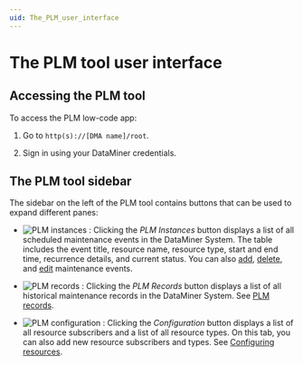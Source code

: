 ```yaml
---
uid: The_PLM_user_interface
---
```


# The PLM tool user interface

## Accessing the PLM tool

To access the PLM low-code app:

1. Go to `http(s)://[DMA name]/root`.

1. Sign in using your DataMiner credentials.

## The PLM tool sidebar

The sidebar on the left of the PLM tool contains buttons that can be used to expand different panes:

- ![PLM instances](~/user-guide/images/PLM_Instances.png) : Clicking the *PLM Instances* button displays a list of all scheduled maintenance events in the DataMiner System. The table includes the event title, resource name, resource type, start and end time, recurrence details, and current status. You can also [add](xref:Adding_maintenance_event), [delete](xref:Deleting_maintenance_event), and [edit](xref:Editing_maintenance_event) maintenance events.

- ![PLM records](~/user-guide/images/PLM_Records.png) : Clicking the *PLM Records* button displays a list of all historical maintenance records in the DataMiner System. See [PLM records](xref:PLM_Records).

- ![PLM configuration](~/user-guide/images/PLM_Configuration.png) : Clicking the *Configuration* button displays a list of all resource subscribers and a list of all resource types. On this tab, you can also add new resource subscribers and types. See [Configuring resources](xref:PLM_tool_configuring_resources).
